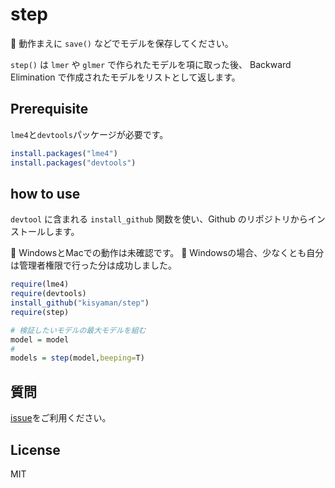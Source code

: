 # step

:snake: 動作まえに `save()` などでモデルを保存してください。

`step()` は `lmer` や `glmer` で作られたモデルを項に取った後、
Backward Elimination で作成されたモデルをリストとして返します。

## Prerequisite

`lme4`と`devtools`パッケージが必要です。

```R
install.packages("lme4")
install.packages("devtools")
```

## how to use

`devtool` に含まれる `install_github` 関数を使い、Github のリポジトリからインストールします。

:snake: WindowsとMacでの動作は未確認です。
:snake: Windowsの場合、少なくとも自分は管理者権限で行った分は成功しました。

```R
require(lme4)
require(devtools)
install_github("kisyaman/step")
require(step)

# 検証したいモデルの最大モデルを組む
model = model
#
models = step(model,beeping=T)

```

## 質問

[issue](https://github.com/kisyaman/step/issues)をご利用ください。

## License
MIT
